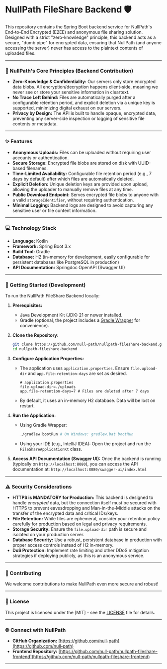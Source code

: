 # NullPath FileShare Backend 🛡️

This repository contains the Spring Boot backend service for NullPath's End-to-End Encrypted (E2EE) and anonymous file sharing solution. Designed with a strict "zero-knowledge" principle, this backend acts as a secure, "dumb pipe" for encrypted data, ensuring that NullPath (and anyone accessing the server) never has access to the plaintext contents of uploaded files.

---

### 🌟 NullPath's Core Principles (Backend Contribution)

*   **Zero-Knowledge & Confidentiality:** Our servers only store encrypted data blobs. All encryption/decryption happens client-side, meaning we never see or store your sensitive information in cleartext.
*   **No Trace Left Behind:** Files are automatically purged after a configurable retention period, and explicit deletion via a unique key is supported, minimizing digital exhaust on our servers.
*   **Privacy by Design:** The API is built to handle opaque, encrypted data, preventing any server-side inspection or logging of sensitive file contents or metadata.

---

### ✨ Features

*   **Anonymous Uploads:** Files can be uploaded without requiring user accounts or authentication.
*   **Secure Storage:** Encrypted file blobs are stored on disk with UUID-based filenames.
*   **Time-Limited Availability:** Configurable file retention period (e.g., 7 days by default) after which files are automatically deleted.
*   **Explicit Deletion:** Unique deletion keys are provided upon upload, allowing the uploader to manually remove files at any time.
*   **Public Download Endpoint:** Serves encrypted file blobs to anyone with a valid `storageIdentifier`, without requiring authentication.
*   **Minimal Logging:** Backend logs are designed to avoid capturing any sensitive user or file content information.

---

### 💻 Technology Stack

*   **Language:** Kotlin
*   **Framework:** Spring Boot 3.x
*   **Build Tool:** Gradle
*   **Database:** H2 (in-memory for development, easily configurable for persistent databases like PostgreSQL in production)
*   **API Documentation:** Springdoc OpenAPI (Swagger UI)

---

### 🚀 Getting Started (Development)

To run the NullPath FileShare Backend locally:

1.  **Prerequisites:**
    *   Java Development Kit (JDK) 21 or newer installed.
    *   Gradle (optional, the project includes a [Gradle Wrapper](#gradle-wrapper) for convenience).

2.  **Clone the Repository:**
    ```bash
    git clone https://github.com/null-path/nullpath-fileshare-backend.git
    cd nullpath-fileshare-backend
    ```

3.  **Configure Application Properties:**
    *   The application uses `application.properties`. Ensure `file.upload-dir` and `app.file-retention-days` are set as desired.
        ```properties
        # application.properties
        file.upload-dir=./uploads
        app.file-retention-days=7 # Files are deleted after 7 days
        ```
    *   By default, it uses an in-memory H2 database. Data will be lost on restart.

4.  **Run the Application:**
    *   Using Gradle Wrapper:
        ```bash
        ./gradlew bootRun # On Windows: gradlew.bat bootRun
        ```
    *   Using your IDE (e.g., IntelliJ IDEA): Open the project and run the `FileShareApplicationKt` class.

5.  **Access API Documentation (Swagger UI):**
    Once the backend is running (typically on `http://localhost:8080`), you can access the API documentation at:
    `http://localhost:8080/swagger-ui/index.html`

---

### ⚠️ Security Considerations

*   **HTTPS is MANDATORY for Production:** This backend is designed to handle *encrypted* data, but the connection itself must be secured with HTTPS to prevent eavesdropping and Man-in-the-Middle attacks on the transfer of the encrypted data and critical IDs/keys.
*   **File Retention:** While files are ephemeral, consider your retention policy carefully for production based on legal and privacy requirements.
*   **Storage Security:** Ensure the `file.upload-dir` path is secure and isolated on your production server.
*   **Database Security:** Use a robust, persistent database in production with proper access controls instead of H2 in-memory.
*   **DoS Protection:** Implement rate limiting and other DDoS mitigation strategies if deploying publicly, as this is an anonymous service.

---

### 🤝 Contributing

We welcome contributions to make NullPath even more secure and robust!

---

### 📄 License

This project is licensed under the [MIT] - see the [LICENSE](LICENSE) file for details.

---

### 🌐 Connect with NullPath

*   **GitHub Organization:** [https://github.com/null-path](https://github.com/null-path)
*   **Frontend Repository:** [https://github.com/null-path/nullpath-fileshare-frontend](https://github.com/null-path/nullpath-fileshare-frontend)

---